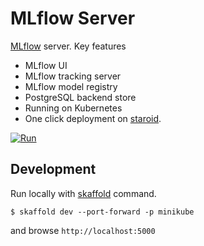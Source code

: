 # MLflow Server

[MLflow](https://mlflow.org/) server. Key features

  - MLflow UI
  - MLflow tracking server
  - MLflow model registry
  - PostgreSQL backend store
  - Running on Kubernetes
  - One click deployment on [staroid](https://staroid.com/g/open-datastudio/mlflow-server).
  
[![Run](https://staroid.com/api/run/button.svg)](https://staroid.com/api/run)


## Development

Run locally with [skaffold](https://skaffold.dev) command.

```
$ skaffold dev --port-forward -p minikube
```

and browse `http://localhost:5000`

